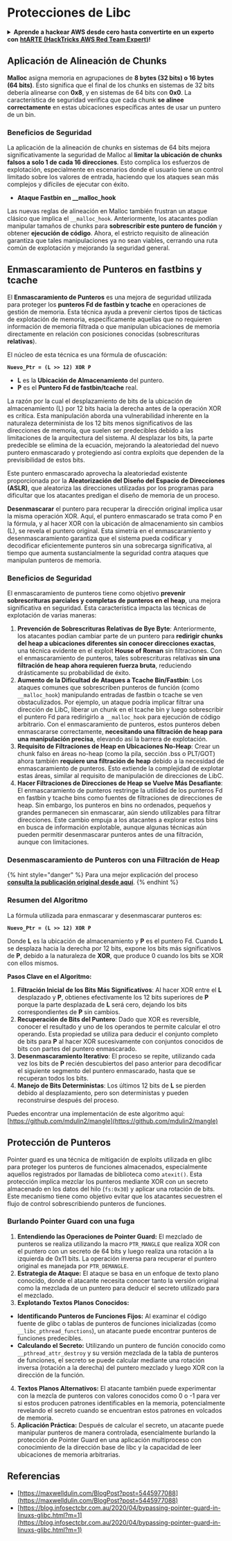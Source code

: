 # Protecciones de Libc

<details>

<summary><strong>Aprende a hackear AWS desde cero hasta convertirte en un experto con</strong> <a href="https://training.hacktricks.xyz/courses/arte"><strong>htARTE (HackTricks AWS Red Team Expert)</strong></a><strong>!</strong></summary>

Otras formas de apoyar a HackTricks:

* Si quieres ver tu **empresa anunciada en HackTricks** o **descargar HackTricks en PDF** Consulta los [**PLANES DE SUSCRIPCIÓN**](https://github.com/sponsors/carlospolop)!
* Obtén la [**oficial PEASS & HackTricks swag**](https://peass.creator-spring.com)
* Descubre [**The PEASS Family**](https://opensea.io/collection/the-peass-family), nuestra colección exclusiva de [**NFTs**](https://opensea.io/collection/the-peass-family)
* **Únete al** 💬 [**grupo de Discord**](https://discord.gg/hRep4RUj7f) o al [**grupo de telegram**](https://t.me/peass) o **síguenos** en **Twitter** 🐦 [**@hacktricks\_live**](https://twitter.com/hacktricks\_live)**.**
* **Comparte tus trucos de hacking enviando PRs a los** [**HackTricks**](https://github.com/carlospolop/hacktricks) y [**HackTricks Cloud**](https://github.com/carlospolop/hacktricks-cloud) repositorios de github.

</details>

## Aplicación de Alineación de Chunks

**Malloc** asigna memoria en agrupaciones de **8 bytes (32 bits) o 16 bytes (64 bits)**. Esto significa que el final de los chunks en sistemas de 32 bits debería alinearse con **0x8**, y en sistemas de 64 bits con **0x0**. La característica de seguridad verifica que cada chunk **se alinee correctamente** en estas ubicaciones específicas antes de usar un puntero de un bin.

### Beneficios de Seguridad

La aplicación de la alineación de chunks en sistemas de 64 bits mejora significativamente la seguridad de Malloc al **limitar la ubicación de chunks falsos a solo 1 de cada 16 direcciones**. Esto complica los esfuerzos de explotación, especialmente en escenarios donde el usuario tiene un control limitado sobre los valores de entrada, haciendo que los ataques sean más complejos y difíciles de ejecutar con éxito.

* **Ataque Fastbin en \_\_malloc\_hook**

Las nuevas reglas de alineación en Malloc también frustran un ataque clásico que implica el `__malloc_hook`. Anteriormente, los atacantes podían manipular tamaños de chunks para **sobrescribir este puntero de función** y obtener **ejecución de código**. Ahora, el estricto requisito de alineación garantiza que tales manipulaciones ya no sean viables, cerrando una ruta común de explotación y mejorando la seguridad general.

## Enmascaramiento de Punteros en fastbins y tcache

El **Enmascaramiento de Punteros** es una mejora de seguridad utilizada para proteger los **punteros Fd de fastbin y tcache** en operaciones de gestión de memoria. Esta técnica ayuda a prevenir ciertos tipos de tácticas de explotación de memoria, específicamente aquellas que no requieren información de memoria filtrada o que manipulan ubicaciones de memoria directamente en relación con posiciones conocidas (sobrescrituras **relativas**).

El núcleo de esta técnica es una fórmula de ofuscación:

**`Nuevo_Ptr = (L >> 12) XOR P`**

* **L** es la **Ubicación de Almacenamiento** del puntero.
* **P** es el **Puntero Fd de fastbin/tcache** real.

La razón por la cual el desplazamiento de bits de la ubicación de almacenamiento (L) por 12 bits hacia la derecha antes de la operación XOR es crítica. Esta manipulación aborda una vulnerabilidad inherente en la naturaleza determinista de los 12 bits menos significativos de las direcciones de memoria, que suelen ser predecibles debido a las limitaciones de la arquitectura del sistema. Al desplazar los bits, la parte predecible se elimina de la ecuación, mejorando la aleatoriedad del nuevo puntero enmascarado y protegiendo así contra exploits que dependen de la previsibilidad de estos bits.

Este puntero enmascarado aprovecha la aleatoriedad existente proporcionada por la **Aleatorización del Diseño del Espacio de Direcciones (ASLR)**, que aleatoriza las direcciones utilizadas por los programas para dificultar que los atacantes predigan el diseño de memoria de un proceso.

**Desenmascarar** el puntero para recuperar la dirección original implica usar la misma operación XOR. Aquí, el puntero enmascarado se trata como P en la fórmula, y al hacer XOR con la ubicación de almacenamiento sin cambios (L), se revela el puntero original. Esta simetría en el enmascaramiento y desenmascaramiento garantiza que el sistema pueda codificar y decodificar eficientemente punteros sin una sobrecarga significativa, al tiempo que aumenta sustancialmente la seguridad contra ataques que manipulan punteros de memoria.

### Beneficios de Seguridad

El enmascaramiento de punteros tiene como objetivo **prevenir sobrescrituras parciales y completas de punteros en el heap**, una mejora significativa en seguridad. Esta característica impacta las técnicas de explotación de varias maneras:

1. **Prevención de Sobrescrituras Relativas de Bye Byte**: Anteriormente, los atacantes podían cambiar parte de un puntero para **redirigir chunks del heap a ubicaciones diferentes sin conocer direcciones exactas**, una técnica evidente en el exploit **House of Roman** sin filtraciones. Con el enmascaramiento de punteros, tales sobrescrituras relativas **sin una filtración de heap ahora requieren fuerza bruta**, reduciendo drásticamente su probabilidad de éxito.
2. **Aumento de la Dificultad de Ataques a Tcache Bin/Fastbin**: Los ataques comunes que sobrescriben punteros de función (como `__malloc_hook`) manipulando entradas de fastbin o tcache se ven obstaculizados. Por ejemplo, un ataque podría implicar filtrar una dirección de LibC, liberar un chunk en el tcache bin y luego sobrescribir el puntero Fd para redirigirlo a `__malloc_hook` para ejecución de código arbitrario. Con el enmascaramiento de punteros, estos punteros deben enmascararse correctamente, **necesitando una filtración de heap para una manipulación precisa**, elevando así la barrera de explotación.
3. **Requisito de Filtraciones de Heap en Ubicaciones No-Heap**: Crear un chunk falso en áreas no-heap (como la pila, sección .bss o PLT/GOT) ahora también **requiere una filtración de heap** debido a la necesidad de enmascaramiento de punteros. Esto extiende la complejidad de explotar estas áreas, similar al requisito de manipulación de direcciones de LibC.
4. **Hacer Filtraciones de Direcciones de Heap se Vuelve Más Desafiante**: El enmascaramiento de punteros restringe la utilidad de los punteros Fd en fastbin y tcache bins como fuentes de filtraciones de direcciones de heap. Sin embargo, los punteros en bins no ordenados, pequeños y grandes permanecen sin enmascarar, aún siendo utilizables para filtrar direcciones. Este cambio empuja a los atacantes a explorar estos bins en busca de información explotable, aunque algunas técnicas aún pueden permitir desenmascarar punteros antes de una filtración, aunque con limitaciones.

### **Desenmascaramiento de Punteros con una Filtración de Heap**

{% hint style="danger" %}
Para una mejor explicación del proceso [**consulta la publicación original desde aquí**](https://maxwelldulin.com/BlogPost?post=5445977088).
{% endhint %}

### Resumen del Algoritmo

La fórmula utilizada para enmascarar y desenmascarar punteros es:&#x20;

**`Nuevo_Ptr = (L >> 12) XOR P`**

Donde **L** es la ubicación de almacenamiento y **P** es el puntero Fd. Cuando **L** se desplaza hacia la derecha por 12 bits, expone los bits más significativos de **P**, debido a la naturaleza de **XOR**, que produce 0 cuando los bits se XOR con ellos mismos.

**Pasos Clave en el Algoritmo:**

1. **Filtración Inicial de los Bits Más Significativos**: Al hacer XOR entre el **L** desplazado y **P**, obtienes efectivamente los 12 bits superiores de **P** porque la parte desplazada de **L** será cero, dejando los bits correspondientes de **P** sin cambios.
2. **Recuperación de Bits del Puntero**: Dado que XOR es reversible, conocer el resultado y uno de los operandos te permite calcular el otro operando. Esta propiedad se utiliza para deducir el conjunto completo de bits para **P** al hacer XOR sucesivamente con conjuntos conocidos de bits con partes del puntero enmascarado.
3. **Desenmascaramiento Iterativo**: El proceso se repite, utilizando cada vez los bits de **P** recién descubiertos del paso anterior para decodificar el siguiente segmento del puntero enmascarado, hasta que se recuperan todos los bits.
4. **Manejo de Bits Deterministas**: Los últimos 12 bits de **L** se pierden debido al desplazamiento, pero son deterministas y pueden reconstruirse después del proceso.

Puedes encontrar una implementación de este algoritmo aquí: [https://github.com/mdulin2/mangle](https://github.com/mdulin2/mangle)
## Protección de Punteros

Pointer guard es una técnica de mitigación de exploits utilizada en glibc para proteger los punteros de funciones almacenados, especialmente aquellos registrados por llamadas de biblioteca como `atexit()`. Esta protección implica mezclar los punteros mediante XOR con un secreto almacenado en los datos del hilo (`fs:0x30`) y aplicar una rotación de bits. Este mecanismo tiene como objetivo evitar que los atacantes secuestren el flujo de control sobrescribiendo punteros de funciones.

### **Burlando Pointer Guard con una fuga**

1. **Entendiendo las Operaciones de Pointer Guard:** El mezclado de punteros se realiza utilizando la macro `PTR_MANGLE` que realiza XOR con el puntero con un secreto de 64 bits y luego realiza una rotación a la izquierda de 0x11 bits. La operación inversa para recuperar el puntero original es manejada por `PTR_DEMANGLE`.
2. **Estrategia de Ataque:** El ataque se basa en un enfoque de texto plano conocido, donde el atacante necesita conocer tanto la versión original como la mezclada de un puntero para deducir el secreto utilizado para el mezclado.
3. **Explotando Textos Planos Conocidos:**
* **Identificando Punteros de Funciones Fijos:** Al examinar el código fuente de glibc o tablas de punteros de funciones inicializadas (como `__libc_pthread_functions`), un atacante puede encontrar punteros de funciones predecibles.
* **Calculando el Secreto:** Utilizando un puntero de función conocido como `__pthread_attr_destroy` y su versión mezclada de la tabla de punteros de funciones, el secreto se puede calcular mediante una rotación inversa (rotación a la derecha) del puntero mezclado y luego XOR con la dirección de la función.
4. **Textos Planos Alternativos:** El atacante también puede experimentar con la mezcla de punteros con valores conocidos como 0 o -1 para ver si estos producen patrones identificables en la memoria, potencialmente revelando el secreto cuando se encuentran estos patrones en volcados de memoria.
5. **Aplicación Práctica:** Después de calcular el secreto, un atacante puede manipular punteros de manera controlada, esencialmente burlando la protección de Pointer Guard en una aplicación multiproceso con conocimiento de la dirección base de libc y la capacidad de leer ubicaciones de memoria arbitrarias.

## Referencias

* [https://maxwelldulin.com/BlogPost?post=5445977088](https://maxwelldulin.com/BlogPost?post=5445977088)
* [https://blog.infosectcbr.com.au/2020/04/bypassing-pointer-guard-in-linuxs-glibc.html?m=1](https://blog.infosectcbr.com.au/2020/04/bypassing-pointer-guard-in-linuxs-glibc.html?m=1)
